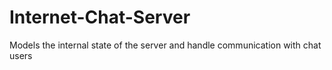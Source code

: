 # Internet-Chat-Server
Models the internal state of the server and handle communication with chat users
